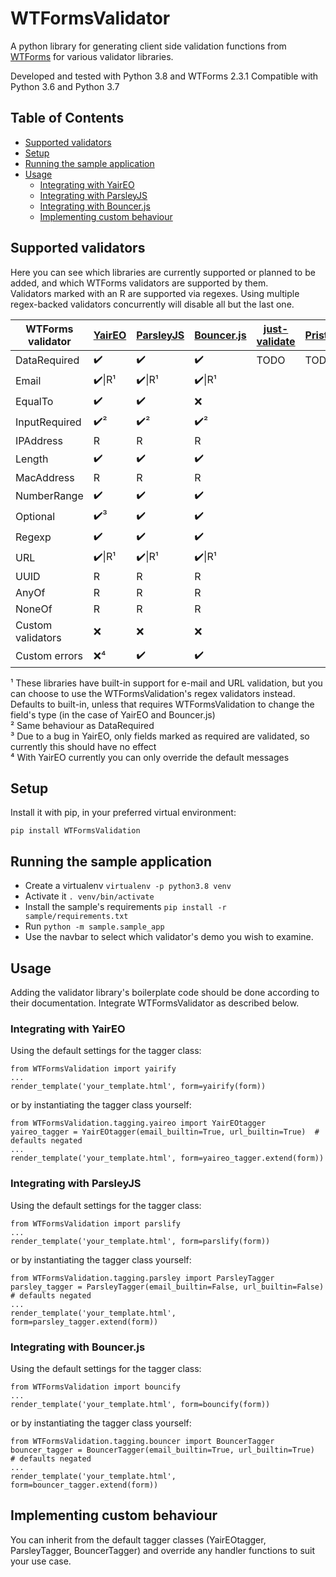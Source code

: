 # WTFormsValidator
A python library for generating client side validation functions from [WTForms](https://wtforms.readthedocs.io/) for various validator libraries.

Developed and tested with Python 3.8 and WTForms 2.3.1
Compatible with Python 3.6 and Python 3.7

## Table of Contents

* [Supported validators](#supported-validators)
* [Setup](#setup)
* [Running the sample application](#running-the-sample-application)
* [Usage](#usage)
    * [Integrating with YairEO](#integrating-with-yaireo)
    * [Integrating with ParsleyJS](#integrating-with-parsleyjs)
    * [Integrating with Bouncer.js](#integrating-with-bouncerjs)
    * [Implementing custom behaviour](#implementing-custom-behaviour)

## Supported validators

Here you can see which libraries are currently supported or planned to be added, and which WTForms validators are supported by them.  
Validators marked with an R are supported via regexes. Using multiple regex-backed validators concurrently will disable all but the last one.

| WTForms validator | [YairEO](https://github.com/yairEO/validator) | [ParsleyJS](https://parsleyjs.org/doc/examples.html)  | [Bouncer.js](https://github.com/cferdinandi/bouncer) | [just-validate](https://github.com/horprogs/Just-validate) | [Pristine](https://github.com/sha256/Pristine) | [jQuery validation](https://github.com/jquery-validation/jquery-validation) |
|-------------------|---------|-----------|-------------|---------------|----------|-------------------|
| DataRequired      |  ✔️      |  ✔️        | ✔️           |    TODO       | TODO     | TODO              |
| Email             |✔️\|R¹    | ✔️\|R¹     | ✔️\|R¹       |               |          |                   |
| EqualTo           | ✔️       |  ✔️        | ❌          |               |          |                   |
| InputRequired     | ✔️²      |  ✔️²       | ✔️²          |               |          |                   |
| IPAddress         | R       | R         | R           |               |          |                   |
| Length            | ✔️       |  ✔️        | ✔️           |               |          |                   |
| MacAddress        | R       | R         | R           |               |          |                   |
| NumberRange       | ✔️       |  ✔️        | ✔️           |               |          |                   |
| Optional          | ✔️³      |  ✔️        | ✔️           |               |          |                   |
| Regexp            | ✔️       | ✔️         | ✔️           |               |          |                   |
| URL               | ✔️\|R¹   | ✔️\|R¹     | ✔️\|R¹       |               |          |                   |
| UUID              | R       | R         | R           |               |          |                   |
| AnyOf             | R       | R         | R           |               |          |                   |
| NoneOf            | R       | R         | R           |               |          |                   |
| Custom validators | ❌      | ❌        | ❌          |               |          |                   |
| Custom errors     | ❌⁴     | ✔️         | ✔️           |               |          |                   | 

¹ These libraries have built-in support for e-mail and URL validation, but you can choose to use the WTFormsValidation's regex validators instead. Defaults to built-in, unless that requires WTFormsValidation to change the field's type (in the case of YairEO and Bouncer.js)  
² Same behaviour as DataRequired  
³ Due to a bug in YairEO, only fields marked as required are validated, so currently this should have no effect  
⁴ With YairEO currently you can only override the default messages

## Setup

Install it with pip, in your preferred virtual environment:

```pip install WTFormsValidation```

## Running the sample application

* Create a virtualenv ```virtualenv -p python3.8 venv```
* Activate it ```. venv/bin/activate```
* Install the sample's requirements ```pip install -r sample/requirements.txt```
* Run ```python -m sample.sample_app```
* Use the navbar to select which validator's demo you wish to examine.

## Usage

Adding the validator library's boilerplate code should be done according to their documentation. Integrate WTFormsValidator as described below.

### Integrating with YairEO

Using the default settings for the tagger class:
```
from WTFormsValidation import yairify
...
render_template('your_template.html', form=yairify(form))
```

or by instantiating the tagger class yourself:
```
from WTFormsValidation.tagging.yaireo import YairEOtagger
yaireo_tagger = YairEOtagger(email_builtin=True, url_builtin=True)  # defaults negated
...
render_template('your_template.html', form=yaireo_tagger.extend(form))
```

### Integrating with ParsleyJS

Using the default settings for the tagger class:
```
from WTFormsValidation import parslify
...
render_template('your_template.html', form=parslify(form))
```

or by instantiating the tagger class yourself:
```
from WTFormsValidation.tagging.parsley import ParsleyTagger
parsley_tagger = ParsleyTagger(email_builtin=False, url_builtin=False)  # defaults negated
...
render_template('your_template.html', form=parsley_tagger.extend(form))
```

### Integrating with Bouncer.js

Using the default settings for the tagger class:
```
from WTFormsValidation import bouncify
...
render_template('your_template.html', form=bouncify(form))
```

or by instantiating the tagger class yourself:
```
from WTFormsValidation.tagging.bouncer import BouncerTagger
bouncer_tagger = BouncerTagger(email_builtin=True, url_builtin=True)  # defaults negated
...
render_template('your_template.html', form=bouncer_tagger.extend(form))
```

## Implementing custom behaviour

You can inherit from the default tagger classes (YairEOtagger, ParsleyTagger, BouncerTagger) and override any handler functions to suit your use case.
